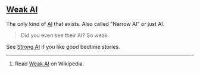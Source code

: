 ## [Weak AI](#weak-ai)

The only kind of [AI](#ai) that exists. Also called "Narrow AI" or just AI.

> Did you even see their AI? So weak.

See [Strong AI](#strong-ai) if you like good bedtime stories.

---

1. Read [Weak AI](https://en.wikipedia.org/wiki/Weak_AI) on Wikipedia.